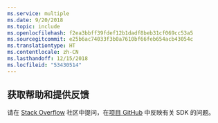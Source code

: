 ```yaml
---
ms.service: multiple
ms.date: 9/20/2018
ms.topic: include
ms.openlocfilehash: f2ea3bbff39fdef12b1dadf8beb31cf069cc53a5
ms.sourcegitcommit: e25b6ac74033f3b0a7610bf66feb654acb43054c
ms.translationtype: HT
ms.contentlocale: zh-CN
ms.lasthandoff: 12/15/2018
ms.locfileid: "53430514"
---
```

## <a name="get-help-and-give-feedback"></a>获取帮助和提供反馈

请在 [Stack Overflow](http://stackoverflow.com/questions/tagged/azure-sdk-.net) 社区中提问，在[项目 GitHub](https://github.com/Azure/azure-sdk-for-net) 中反映有关 SDK 的问题。